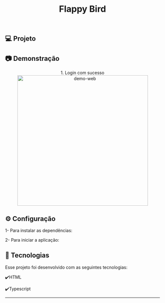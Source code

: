 <h1 align="center">
   Flappy Bird
</h1>

<br>

## 💻 Projeto

## :camera: Demonstração
<div align="center" >
  1. Login com sucesso
   <br>
  <img src="./login.gif" alt="demo-web" height="425">
</div>

## ⚙ Configuração

1- Para instalar as dependências:
> 
2- Para iniciar a aplicação:
> 

## :rocket: Tecnologias

Esse projeto foi desenvolvido com as seguintes tecnologias:

✔️HTML

✔️Typescript



---
